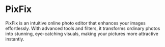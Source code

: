 # PixFix
PixFix is an intuitive online photo editor that enhances your images effortlessly. With advanced tools and filters, it transforms ordinary photos into stunning, eye-catching visuals, making your pictures more attractive instantly.
